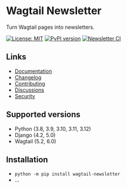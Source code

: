 # Wagtail Newsletter

Turn Wagtail pages into newsletters.

[![License: MIT](https://img.shields.io/badge/License-MIT-blue.svg)](https://opensource.org/licenses/MIT)
[![PyPI version](https://badge.fury.io/py/wagtail-newsletter.svg)](https://badge.fury.io/py/wagtail-newsletter)
[![Newsletter CI](https://github.com/wagtail/wagtail-newsletter/actions/workflows/test.yml/badge.svg)](https://github.com/wagtail/wagtail-newsletter/actions/workflows/test.yml)

## Links

- [Documentation](https://github.com/wagtail/wagtail-newsletter/blob/main/README.md)
- [Changelog](https://github.com/wagtail/wagtail-newsletter/blob/main/CHANGELOG.md)
- [Contributing](https://github.com/wagtail/wagtail-newsletter/blob/main/CONTRIBUTING.md)
- [Discussions](https://github.com/wagtail/wagtail-newsletter/discussions)
- [Security](https://github.com/wagtail/wagtail-newsletter/security)

## Supported versions

- Python (3.8, 3.9, 3.10, 3.11, 3.12)
- Django (4.2, 5.0)
- Wagtail (5.2, 6.0)

## Installation

- `python -m pip install wagtail-newsletter`
- ...
